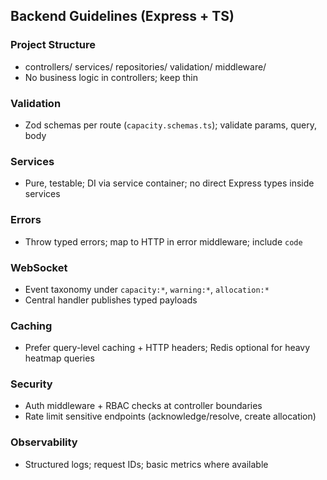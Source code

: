 ## Backend Guidelines (Express + TS)

### Project Structure
- controllers/ services/ repositories/ validation/ middleware/
- No business logic in controllers; keep thin

### Validation
- Zod schemas per route (`capacity.schemas.ts`); validate params, query, body

### Services
- Pure, testable; DI via service container; no direct Express types inside services

### Errors
- Throw typed errors; map to HTTP in error middleware; include `code`

### WebSocket
- Event taxonomy under `capacity:*`, `warning:*`, `allocation:*`
- Central handler publishes typed payloads

### Caching
- Prefer query-level caching + HTTP headers; Redis optional for heavy heatmap queries

### Security
- Auth middleware + RBAC checks at controller boundaries
- Rate limit sensitive endpoints (acknowledge/resolve, create allocation)

### Observability
- Structured logs; request IDs; basic metrics where available


